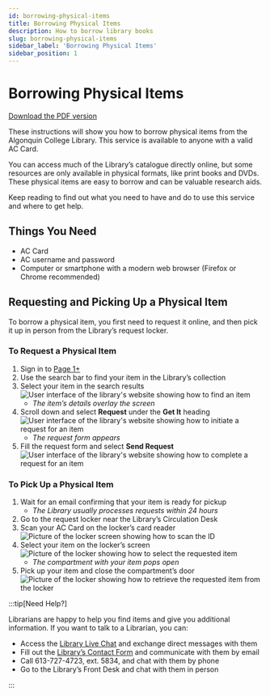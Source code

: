 ```yaml
---
id: borrowing-physical-items
title: Borrowing Physical Items
description: How to borrow library books
slug: borrowing-physical-items
sidebar_label: 'Borrowing Physical Items'
sidebar_position: 1
---
```


# Borrowing Physical Items

[Download the PDF version](@site/static/portfolio/instruction-set/instruction-set.pdf)

These instructions will show you how to borrow physical items from the Algonquin College Library. This service is available to anyone with a valid AC Card.

You can access much of the Library’s catalogue directly online, but some resources are only available in physical formats, like print books and DVDs. These physical items are easy to borrow and can be valuable research aids.

Keep reading to find out what you need to have and do to use this service and where to get help.

## Things You Need

- AC Card
- AC username and password
- Computer or smartphone with a modern web browser (Firefox or Chrome recommended)

## Requesting and Picking Up a Physical Item

To borrow a physical item, you first need to request it online, and then pick it up in person from the Library’s request locker.

### To Request a Physical Item

1. Sign in to [Page 1+](https://librarysearch.algonquincollege.com/)
1. Use the search bar to find your item in the Library’s collection
1. Select your item in the search results  
![User interface of the library's website showing how to find an item](@site/static/portfolio/instruction-set/fig-1.png)  
    - *The item’s details overlay the screen*  
1. Scroll down and select **Request** under the **Get It** heading  
![User interface of the library's website showing how to initiate a request for an item](@site/static/portfolio/instruction-set/fig-2.png)  
    - *The request form appears*  
1. Fill the request form and select **Send Request**
![User interface of the library's website showing how to complete a request for an item](@site/static/portfolio/instruction-set/fig-3.png)

### To Pick Up a Physical Item

1. Wait for an email confirming that your item is ready for pickup
    - *The Library usually processes requests within 24 hours*
1. Go to the request locker near the Library’s Circulation Desk
1. Scan your AC Card on the locker’s card reader
![Picture of the locker screen showing how to scan the ID](@site/static/portfolio/instruction-set/fig-4.png)
1. Select your item on the locker’s screen
![Picture of the locker showing how to select the requested item](@site/static/portfolio/instruction-set/fig-5.png)  
    - *The compartment with your item pops open*
1. Pick up your item and close the compartment’s door
![Picture of the locker showing how to retrieve the requested item from the locker](@site/static/portfolio/instruction-set/fig-6.png)

:::tip[Need Help?]

Librarians are happy to help you find items and give you additional information. If you want to talk to a Librarian, you can:
- Access the [Library Live Chat](https://www.algonquincollege.com/library/) and exchange direct messages with them
- Fill out the [Library’s Contact Form](https://algonquincollege.libguides.com/about/contact-us) and communicate with them by email
- Call 613-727-4723, ext. 5834, and chat with them by phone
- Go to the Library’s Front Desk and chat with them in person

:::
